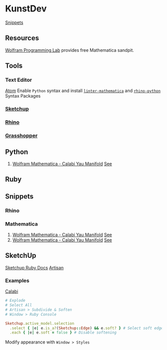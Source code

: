 # KunstDev

[Snippets](https://bitbucket.org/kunst_dev/snippets)

## Resources

[Wolfram Programming Lab](https://lab.open.wolframcloud.com/app/view/newNotebook?ext=nb) provides free Mathematica sandpit.

## Tools

### Text Editor

[Atom](https://atom.io/)
Enable `Python` syntax and install [`linter-mathematica`](https://atom.io/packages/linter-mathematica) and [`rhino-python`](https://atom.io/packages/rhino-python) Syntax Packages

### [Sketchup]()

### [Rhino](http://www.rhino3d.com/download/rhino-for-mac/5/wip)

### [Grasshopper]()

## Python

1. [Wolfram Mathematica - Calabi Yau Manifold](/src/master/lib/calabi/plot_3.py)
  [See](http://www.tanjiasi.com/surface-design/)

## Ruby

## Snippets

### Rhino

### Mathematica

1. [Wolfram Mathematica - Calabi Yau Manifold](/src/master/lib/calabi/plot_1.nb)
  [See](http://demonstrations.wolfram.com/CalabiYauSpace/)
2. [Wolfram Mathematica - Calabi Yau Manifold](/src/master/lib/calabi/plot_2.nb)
  [See](http://kaurov.com/wordpress/?p=1246)

## SketchUp

[Sketchup Ruby Docs](http://ruby.sketchup.com/Sketchup/)
[Artisan](http://artisan4sketchup.com/)

### Examples

[Calabi](https://3dwarehouse.sketchup.com/model/73d1a448bc4c446d8389babcf188871/Manifolds)

```ruby
# Explode
# Select All
# Artisan > Subdivide & Soften
# Window > Ruby Console

Sketchup.active_model.selection
  .select { |e| e.is_a?(Sketchup::Edge) && e.soft? } # Select soft edges
  .each { |e| e.soft = false } # Disable softening
```

Modify appearance with `Window > Styles`

